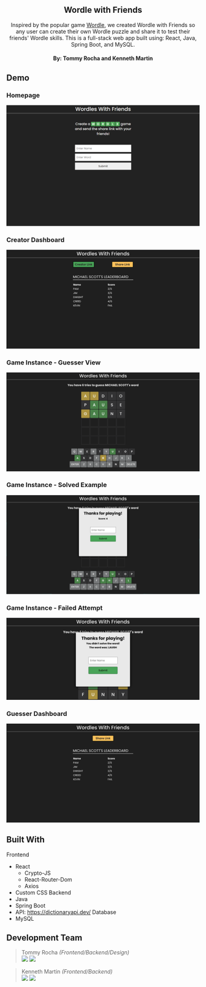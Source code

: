 <!-- PROJECT LOGO -->
<div align="center">
<h2>Wordle with Friends</h2>
  <p align="center">
    Inspired by the popular game <a href="https://www.nytimes.com/games/wordle/index.html">Wordle</a>, we created Wordle with Friends so any user can create their own Wordle puzzle and share it to test their friends' Wordle skills. This is a full-stack web app built using: React, Java, Spring Boot, and MySQL. 
  </p>
  <h4 align="center">By: Tommy Rocha and Kenneth Martin</h4>
</div>

## Demo
### Homepage
<img src="/images/home.png" alt="wordle with friends homepage">

### Creator Dashboard
![Creator Leaderboard](/images/creator-leaderboard.png)

### Game Instance - Guesser View
![Guesser View Example](/images/guess-example.png)

### Game Instance - Solved Example
![Solved Example](/images/solve-example.png)

### Game Instance - Failed Attempt
![Failed Guess](/images/fail-example.png)

### Guesser Dashboard
![Guesser Leaderboard](/images/guesser-leaderboard.png)

<!-- ABOUT THE PROJECT -->
## Built With
Frontend
* React
  * Crypto-JS
  * React-Router-Dom
  * Axios
* Custom CSS
Backend
* Java
* Spring Boot
* API: https://dictionaryapi.dev/
Database
* MySQL

## Development Team
>  Tommy Rocha *(Frontend/Backend/Design)* <br>
<a href="https://github.com/RochaThomas"><img src="https://img.shields.io/badge/-GitHub-282A36?style=for-the-badge&logo=github"/></a>  <a href="https://www.linkedin.com/in/t-rocha/"><img src="https://img.shields.io/badge/-LinkedIn-1572B6?style=for-the-badge&logo=Linkedin"/></a>

> Kenneth Martin *(Frontend/Backend)* <br>
<a href="https://github.com/martinkenneth"><img src="https://img.shields.io/badge/-GitHub-282A36?style=for-the-badge&logo=github"/></a>  <a href="https://www.linkedin.com/in/martin-kenneth/"><img src="https://img.shields.io/badge/-LinkedIn-1572B6?style=for-the-badge&logo=Linkedin"/></a>
